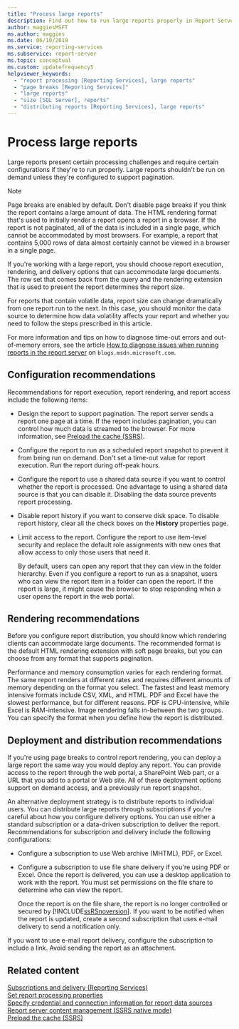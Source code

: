 ```yaml
---
title: "Process large reports"
description: Find out how to run large reports properly in Report Server by following configuration, rendering, deployment, and distribution recommendations.
author: maggiesMSFT
ms.author: maggies
ms.date: 06/10/2019
ms.service: reporting-services
ms.subservice: report-server
ms.topic: conceptual
ms.custom: updatefrequency5
helpviewer_keywords:
  - "report processing [Reporting Services], large reports"
  - "page breaks [Reporting Services]"
  - "large reports"
  - "size [SQL Server], reports"
  - "distributing reports [Reporting Services], large reports"
---
```

# Process large reports
  Large reports present certain processing challenges and require certain configurations if they're to run properly. Large reports shouldn't be run on demand unless they're configured to support pagination.  
  
> [!NOTE]  
>  Page breaks are enabled by default. Don't disable page breaks if you think the report contains a large amount of data. The HTML rendering format that's used to initially render a report opens a report in a browser. If the report is not paginated, all of the data is included in a single page, which cannot be accommodated by most browsers. For example, a report that contains 5,000 rows of data almost certainly cannot be viewed in a browser in a single page.  
  
 If you're working with a large report, you should choose report execution, rendering, and delivery options that can accommodate large documents. The row set that comes back from the query and the rendering extension that is used to present the report determines the report size.  
  
 For reports that contain volatile data, report size can change dramatically from one report run to the next. In this case, you should monitor the data source to determine how data volatility affects your report and whether you need to follow the steps prescribed in this article.  
  
 For more information and tips on how to diagnose time-out errors and out-of-memory errors, see the article [How to diagnose issues when running reports in the report server](/archive/blogs/lukaszp/) on `blogs.msdn.microsoft.com`.  
  
## Configuration recommendations  
 Recommendations for report execution, report rendering, and report access include the following items:  
  
-   Design the report to support pagination. The report server sends a report one page at a time. If the report includes pagination, you can control how much data is streamed to the browser. For more information, see  [Preload the cache (SSRS)](../../reporting-services/report-server/preload-the-cache-report-manager.md).  
  
-   Configure the report to run as a scheduled report snapshot to prevent it from being run on demand. Don't set a time-out value for report execution. Run the report during off-peak hours.  
  
-   Configure the report to use a shared data source if you want to control whether the report is processed. One advantage to using a shared data source is that you can disable it. Disabling the data source prevents report processing.  
  
-   Disable report history if you want to conserve disk space. To disable report history, clear all the check boxes on the **History** properties page.  
  
-   Limit access to the report. Configure the report to use item-level security and replace the default role assignments with new ones that allow access to only those users that need it.  
  
     By default, users can open any report that they can view in the folder hierarchy. Even if you configure a report to run as a snapshot, users who can view the report item in a folder can open the report. If the report is large, it might cause the browser to stop responding when a user opens the report in the web portal.  
  
## Rendering recommendations  
 Before you configure report distribution, you should know which rendering clients can accommodate large documents. The recommended format is the default HTML rendering extension with soft page breaks, but you can choose from any format that supports pagination.  
  
 Performance and memory consumption varies for each rendering format. The same report renders at different rates and requires different amounts of memory depending on the format you select. The fastest and least memory intensive formats include CSV, XML, and HTML. PDF and Excel have the slowest performance, but for different reasons. PDF is CPU-intensive, while Excel is RAM-intensive. Image rendering falls in-between the two groups. You can specify the format when you define how the report is distributed.  
  
## Deployment and distribution recommendations  
 If you're using page breaks to control report rendering, you can deploy a large report the same way you would deploy any report. You can provide access to the report through the web portal, a SharePoint Web part, or a URL that you add to a portal or Web site. All of these deployment options support on demand access, and a previously run report snapshot.  
  
 An alternative deployment strategy is to distribute reports to individual users. You can distribute large reports through subscriptions if you're careful about how you configure delivery options. You can use either a standard subscription or a data-driven subscription to deliver the report. Recommendations for subscription and delivery include the following configurations:  
  
-   Configure a subscription to use Web archive (MHTML), PDF, or Excel.  
  
-   Configure a subscription to use file share delivery if you're using PDF or Excel. Once the report is delivered, you can use a desktop application to work with the report. You must set permissions on the file share to determine who can view the report.  
  
     Once the report is on the file share, the report is no longer controlled or secured by [!INCLUDE[ssRSnoversion](../../includes/ssrsnoversion-md.md)]. If you want to be notified when the report is updated, create a second subscription that uses e-mail delivery to send a notification only.  
  
 If you want to use e-mail report delivery, configure the subscription to include a link. Avoid sending the report as an attachment.  
  
## Related content  
 [Subscriptions and delivery &#40;Reporting Services&#41;](../../reporting-services/subscriptions/subscriptions-and-delivery-reporting-services.md)   
 [Set report processing properties](../../reporting-services/report-server/set-report-processing-properties.md)   
 [Specify credential and connection information for report data sources](../../reporting-services/report-data/specify-credential-and-connection-information-for-report-data-sources.md)   
 [Report server content management &#40;SSRS native mode&#41;](../../reporting-services/report-server/report-server-content-management-ssrs-native-mode.md)   
 [Preload the cache (SSRS)](../../reporting-services/report-server/preload-the-cache-report-manager.md)
